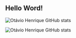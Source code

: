 ## Hello Word!

![Otávio Henrique GitHub stats](https://github-readme-stats.vercel.app/api?username=OtavioHenriqueSO&show_icons=true&theme=transparent)

![Otávio Henrique GitHub stats](https://github-readme-stats.vercel.app/api?username=OtavioHenriqueSO&show=reviews,discussions_started,discussions_answered,prs_merged,prs_merged_percentage)
